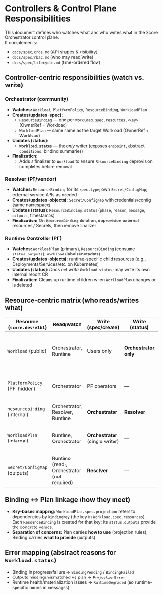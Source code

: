 
# Controllers & Control Plane Responsibilities

This document defines who watches what and who writes what in the Score Orchestrator control plane.  
It complements:
- `docs/spec/crds.md` (API shapes & visibility)
- `docs/spec/rbac.md` (who may read/write)
- `docs/spec/lifecycle.md` (time-ordered flow)

## Controller-centric responsibilities (watch vs. write)

### Orchestrator (community)
- **Watches:** `Workload`, `PlatformPolicy`, `ResourceBinding`, `WorkloadPlan`
- **Creates/updates (spec):**
  - `ResourceBinding` — one per `Workload.spec.resources.<key>` (OwnerRef = Workload)
  - `WorkloadPlan` — same name as the target Workload (OwnerRef = Workload)
- **Updates (status):**
  - **`Workload.status`** — the *only* writer (exposes `endpoint`, abstract `conditions`, binding summaries)
- **Finalization:**
  - Adds a finalizer to `Workload` to ensure `ResourceBinding` deprovision completes before removal

### Resolver (PF/vendor)
- **Watches:** `ResourceBinding` for its `spec.type`; own `Secret/ConfigMap`; external service APIs as needed
- **Creates/updates (objects):** `Secret/ConfigMap` with credentials/config (same namespace)
- **Updates (status):** `ResourceBinding.status` (`phase`, `reason`, `message`, `outputs`, timestamps)
- **Finalization:** On `ResourceBinding` deletion, deprovision external resources / Secrets, then remove finalizer

### Runtime Controller (PF)
- **Watches:** `WorkloadPlan` (primary), `ResourceBinding` (consume `status.outputs`), `Workload` (labels/metadata)
- **Creates/updates (objects):** runtime-specific child resources (e.g., Deployments/Services/etc. on Kubernetes)
- **Updates (status):** *Does not write* `Workload.status`; may write its own internal report CR
- **Finalization:** Cleans up runtime children when `WorkloadPlan` changes or is deleted

## Resource-centric matrix (who reads/writes what)

| Resource (`score.dev/v1b1`) | Read/watch                                 | Write (spec/create)           | Write (status)            | Notes |
|---|---|---|---|---|
| `Workload` (public)         | Orchestrator, Runtime                      | Users only                    | **Orchestrator only**     | Orchestrator attaches a finalizer to control deletion order |
| `PlatformPolicy` (PF, hidden) | Orchestrator                              | PF operators                  | —                         | Cluster-scoped; hidden from users via RBAC |
| `ResourceBinding` (internal) | Orchestrator, Resolver, Runtime           | **Orchestrator**              | **Resolver**              | One per `resources.<key>` |
| `WorkloadPlan` (internal)   | Runtime, Orchestrator                      | **Orchestrator** (single writer) | —                      | Same name as Workload; OwnerRef = Workload |
| `Secret/ConfigMap` (outputs) | Runtime (read), Orchestrator (not required) | **Resolver**                 | —                         | Same namespace; hidden from users |

## Binding ↔ Plan linkage (how they meet)
- **Key-based mapping:** `WorkloadPlan.spec.projection` refers to dependencies by `bindingKey` (the key in `Workload.spec.resources`).  
  Each `ResourceBinding` is created for that key; its `status.outputs` provide the concrete values.
- **Separation of concerns:** Plan carries **how to use** (projection rules), Binding carries **what to provide** (outputs).

## Error mapping (abstract reasons for `Workload.status`)
- Binding in progress/failure → `BindingPending` / `BindingFailed`
- Outputs missing/mismatched vs plan → `ProjectionError`
- Runtime health/materialization issues → `RuntimeDegraded` (no runtime-specific nouns in messages)
